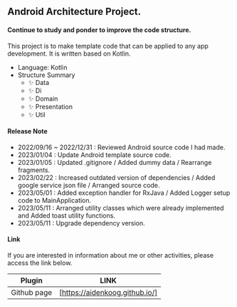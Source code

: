 ## Android Architecture Project.

#### Continue to study and ponder to improve the code structure.


This project is to make template code that can be applied to any app development.
It is written based on Kotlin.

- Language: Kotlin
- Structure Summary
  - ✨ Data
  - ✨ Di
  - ✨ Domain
  - ✨ Presentation
  - ✨ Util

#### Release Note

- 2022/09/16 ~ 2022/12/31 : Reviewed Android source code I had made.
- 2023/01/04 : Update Android template source code.
- 2023/01/05 : Updated .gitignore / Added dummy data / Rearrange fragments.
- 2023/02/22 : Increased outdated version of dependencies / Added google service json file / Arranged source code.
- 2023/05/01 : Added exception handler for RxJava / Added Logger setup code to MainApplication.
- 2023/05/11 : Arranged utility classes which were already implemented and Added toast utility functions.
- 2023/05/11 : Upgrade dependency version.

#### Link

If you are interested in information about me or other activities, please access the link below.

| Plugin | LINK |
| ------ | ------ |
| Github page | [https://aidenkoog.github.io/] |
